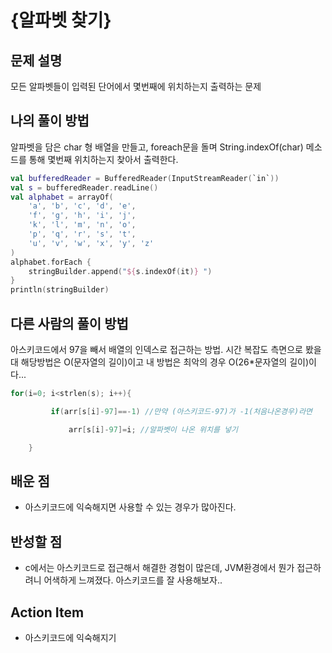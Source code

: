 # {알파벳 찾기}

## 문제 설명
모든 알파벳들이 입력된 단어에서 몇번째에 위치하는지 출력하는 문제

## 나의 풀이 방법
알파벳을 담은 char 형 배열을 만들고, foreach문을 돌며 String.indexOf(char) 메소드를 통해 몇번째 위치하는지 찾아서 출력한다.
```kotlin
val bufferedReader = BufferedReader(InputStreamReader(`in`))
val s = bufferedReader.readLine()
val alphabet = arrayOf(
    'a', 'b', 'c', 'd', 'e',
    'f', 'g', 'h', 'i', 'j',
    'k', 'l', 'm', 'n', 'o',
    'p', 'q', 'r', 's', 't',
    'u', 'v', 'w', 'x', 'y', 'z'
)
alphabet.forEach {
    stringBuilder.append("${s.indexOf(it)} ")
}
println(stringBuilder)
```

## 다른 사람의 풀이 방법
아스키코드에서 97을 빼서 배열의 인덱스로 접근하는 방법. 시간 복잡도 측면으로 봤을 대 해당방법은 O(문자열의 길이)이고 내 방법은 최악의 경우 O(26*문자열의 길이)이다...
```kotlin
for(i=0; i<strlen(s); i++){

         if(arr[s[i]-97]==-1) //만약 (아스키코드-97)가 -1(처음나온경우)라면

             arr[s[i]-97]=i; //알파벳이 나온 위치를 넣기

    }
```

## 배운 점
- 아스키코드에 익숙해지면 사용할 수 있는 경우가 많아진다. 

## 반성할 점
- c에서는 아스키코드로 접근해서 해결한 경험이 많은데, JVM환경에서 뭔가 접근하려니 어색하게 느껴졌다. 아스키코드를 잘 사용해보자..

## Action Item
- 아스키코드에 익숙해지기